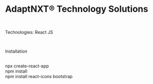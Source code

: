 <h1> AdaptNXT® Technology Solutions</h1> </br>
<p>

Technologies: React JS</p> </br>
<p>Installation</p></br>
<p1>npx create-react-app</p1></br>
<p1>npm install</p1></br>
<p1>npm install react-icons bootstrap</p1></br>